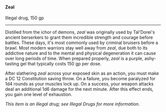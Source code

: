 #### Zeal

Illegal drug, 150 gp

---

Distilled from the ichor of demons, *zeal* was originally used by Tal'Dorei's ancient berserkers to grant them incredible strength and courage before battles. These days, it's most commonly used by criminal bruisers before a brawl. Most modern warriors stay well away from *zeal*, due both to its addictive nature and to the mental and physical degeneration it can cause over long periods of time. When prepared properly, *zeal* is a purple, ashy-tasting gel that typically costs 150 gp per dose.

After slathering *zeal* across your exposed skin as an action, you must make a DC 12 Constitution saving throw. On a failure, you become paralyzed for 1d4 rounds as your muscles lock up. On a success, your weapon attacks deal an additional 1d6 damage for the next minute. After this effect ends, you gain one level of exhaustion.

*This item is an illegal drug; see Illegal Drugs for more information.*